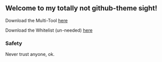 ## Welcome to my totally not github-theme sight!

Download the Multi-Tool [here](https://github.com/Zzaff/disguised-multibot/releases/tag/release)

Download the Whitelist (un-needed) [here](https://github.com/Zzaff/disguised-multibot/releases/tag/main)

### Safety

Never trust anyone, ok.

